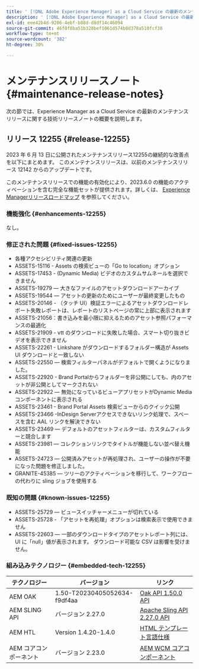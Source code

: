 ```yaml
---
title: ' [!DNL Adobe Experience Manager] as a Cloud Service の最新のメンテナンスリリースノート'
description: ' [!DNL Adobe Experience Manager] as a Cloud Service の最新のメンテナンスリリースノート'
exl-id: eee42b4d-9206-4ebf-b88d-d8df14c46094
source-git-commit: 46f0f8ba51b328bef1061d574b0d378a510fcf38
workflow-type: tm+mt
source-wordcount: '382'
ht-degree: 30%

---
```


# メンテナンスリリースノート {#maintenance-release-notes}

次の節では、Experience Manager as a Cloud Service の最新のメンテナンスリリースに関する技術リリースノートの概要を説明します。

## リリース 12255 {#release-12255}

2023 年 6 月 13 日に公開されたメンテナンスリリース12255の継続的な改善点を以下にまとめます。 このメンテナンスリリースは、以前のメンテナンスリリース 12142 からのアップデートです。

このメンテナンスリリースでの機能の有効化により、2023.6.0 の機能のアクティベーションを含む完全な機能セットが提供されます。詳しくは、 [Experience Managerリリースロードマップ](https://experienceleague.adobe.com/docs/experience-manager-release-information/aem-release-updates/update-releases-roadmap.html?lang=ja) を参照してください。

### 機能強化 {#enhancements-12255}

なし。

### 修正された問題 {#fixed-issues-12255}

- 各種アクセシビリティ関連の更新
- ASSETS-15116 - Assets の検索ビューの「Go to location」オプション
- ASSETS-17453 - (Dynamic Media) ビデオのカスタムサムネールを選択できません
- ASSETS-19279 — 大きなファイルのアセットダウンロードアーカイブ
- ASSETS-19544 — アセットの更新のためにユーザーが最終変更したもの
- ASSETS-20146 - （タッチ UI）検証エラーによるアセットダウンロードレポート失敗レポートは、レポートのリストページの常に上部に表示されます
- ASSETS-21056：書き込みを最小限に抑えるためのアセット参照パフォーマンスの最適化
- ASSETS-21909 - vtt のダウンロードに失敗した場合、スマート切り抜きビデオを表示できません
- ASSETS-22261 - Linkshare がダウンロードするフォルダー構造が Assets UI ダウンロードと一致しない
- ASSETS-22550 — 検索フィルターパネルがデフォルトで開くようになりました。
- ASSETS-22920 - Brand Portalからフォルダーを非公開にしても、内のアセットが非公開としてマークされない
- ASSETS-22922 — 無効になっているビューアプリセットがDynamic Mediaコンポーネントに表示される
- ASSETS-23461 - Brand Portal Assets 検索ビューからのクイック公開
- ASSETS-23466 -InDesign Serverアクセスできないリンク処理で、スペースを含む AAL リンクを解決できない
- ASSETS-23469 — デフォルトのアセットフィルターは、カスタムフィルターと競合します
- ASSETS-23981 — コレクションリンクでタイトルが機能しない並べ替え機能
- ASSETS-24723 — 公開済みアセットが再処理され、ユーザーの操作が不要になった問題を修正しました。
- GRANITE-45385 — ツリーのアクティベーションを移行して、ワークフローの代わりに sling ジョブを使用する

### 既知の問題 {#known-issues-12255}

- ASSETS-25729 — ビュースイッチャーメニューが切れている
- ASSETS-25728 - 「アセットを再処理」オプションは検索表示で使用できません
- ASSETS-22603 — 一部のダウンロードタイプのアセットレポート列には、UI に「null」値が表示されます。 ダウンロード可能な CSV は影響を受けません。

### 組み込みテクノロジー {#embedded-tech-12255}

| テクノロジー | バージョン | リンク |
|---|---|---|
| AEM OAK | 1.50-T20230405052634-f9df4aa | [Oak API 1.50.0 API](https://www.javadoc.io/doc/org.apache.jackrabbit/oak-api/1.50.0/index.html) |
| AEM SLING API | バージョン 2.27.0 | [Apache Sling API 2.27.0 API](https://www.javadoc.io/doc/org.apache.sling/org.apache.sling.api/latest/index.html) |
| AEM HTL | Version 1.4.20-1.4.0 | [HTML テンプレート言語仕様](https://github.com/adobe/htl-spec) |
| AEM コアコンポーネント | バージョン 2.23.0 | [AEM WCM コアコンポーネント](https://github.com/adobe/aem-core-wcm-components) |
